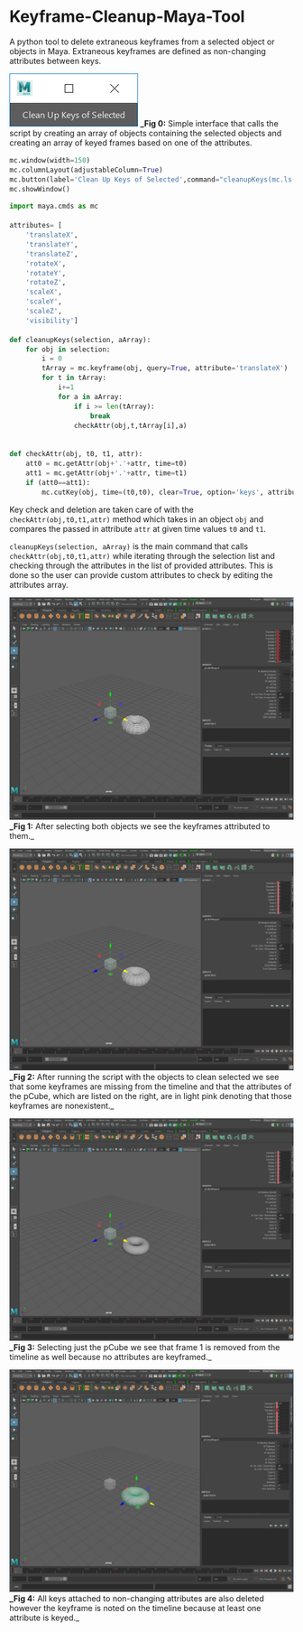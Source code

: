 # Keyframe-Cleanup-Maya-Tool
A python tool to delete extraneous keyframes from a selected object or objects in Maya. Extraneous keyframes are defined as non-changing attributes between keys.


![alt text][ui]
**_Fig 0:** Simple interface that calls the script by creating an array of objects containing the selected objects and creating an array of keyed frames based on one of the attributes.
``` python
mc.window(width=150)
mc.columnLayout(adjustableColumn=True)
mc.button(label='Clean Up Keys of Selected',command="cleanupKeys(mc.ls(selection=True),mc.keyframe(sel, query=True, attribute='translateX'))")
mc.showWindow()
```

```python
import maya.cmds as mc

attributes= [
    'translateX',
    'translateY',
    'translateZ',
    'rotateX',
    'rotateY',
    'rotateZ',
    'scaleX',
    'scaleY',
    'scaleZ',
    'visibility']
    
def cleanupKeys(selection, aArray):
    for obj in selection:
        i = 0
        tArray = mc.keyframe(obj, query=True, attribute='translateX')
        for t in tArray:
            i+=1
            for a in aArray:
                if i >= len(tArray):
                    break
                checkAttr(obj,t,tArray[i],a)
            

def checkAttr(obj, t0, t1, attr):
    att0 = mc.getAttr(obj+'.'+attr, time=t0)
    att1 = mc.getAttr(obj+'.'+attr, time=t1)
    if (att0==att1):
        mc.cutKey(obj, time=(t0,t0), clear=True, option='keys', attribute=attr)
```


Key check and deletion are taken care of with the `checkAttr(obj,t0,t1,attr)` method which takes in an object `obj` and compares the passed in attribute `attr` at given time values `t0` and `t1`.

`cleanupKeys(selection, aArray)` is the main command that calls `checkAttr(obj,t0,t1,attr)` while iterating through the selection list and checking through the attributes in the list of provided attributes. This is done so the user can provide custom attributes to check by editing the attributes array.

![alt text][fig1]
**_Fig 1:** After selecting both objects we see the keyframes attributed to them._

![alt text][fig2]
**_Fig 2:** After running the script with the objects to clean selected we see that some keyframes are missing from the timeline and that the attributes of the pCube, which are listed on the right, are in light pink denoting that those keyframes are nonexistent._

![alt text][fig3]
**_Fig 3:** Selecting just the pCube we see that frame 1 is removed from the timeline as well because no attributes are keyframed._

![alt text][fig4]
**_Fig 4:** All keys attached to non-changing attributes are also deleted however the keyframe is noted on the timeline because at least one attribute is keyed._

[ui]: https://github.com/anthonyescobar/Keyframe-Cleanup-Maya-Tool/blob/master/DocPics/UI.PNG "interface to run script"
[fig1]: https://github.com/anthonyescobar/Keyframe-Cleanup-Maya-Tool/blob/master/DocPics/Maya2.PNG "Figure 1"
[fig2]: https://github.com/anthonyescobar/Keyframe-Cleanup-Maya-Tool/blob/master/DocPics/Maya3.PNG "Figure 2"
[fig3]: https://github.com/anthonyescobar/Keyframe-Cleanup-Maya-Tool/blob/master/DocPics/Maya4.PNG "Figure 3"
[fig4]: https://github.com/anthonyescobar/Keyframe-Cleanup-Maya-Tool/blob/master/DocPics/Maya5.PNG "Figure 4"
